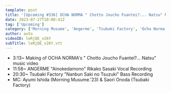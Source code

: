 ```yaml
---
template: post
title: '[Upcoming #336] OCHA NORMA " Chotto Joucho Fuantei?... Natsu" MV shooting making / "Ainokedamono" Rikako Sasaki Vocal Recording / Tsubaki "Nanbun Saki no Tsuzuki" Bass Recording / MC: Ayumi Ishida, Saori Onoda'
date: 2023-07-27T10:00:41Z
tag: ['Upcoming']
category: ['Morning Musume', 'Angerme', 'Tsubaki Factory', 'Ocha Norma']
author: auto 
videoID: leRjQE_v26Y
subTitle: leRjQE_v26Y.vtt
---
```

- 3:13~ Making of OCHA NORMA's " Chotto Joucho Fuantei?... Natsu" music video
- 11:58~ ANGERME "Ainokedamono" Rikako Sasaki Vocal Recording
- 20:30~ Tsubaki Factory "Nanbun Saki no Tsuzuki" Bass Recording
- MC: Ayumi Ishida (Morning Musume.'23) & Saori Onoda (Tsubaki Factory)

